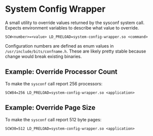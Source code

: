 # System Config Wrapper

A small utility to override values returned by the sysconf system call.
Expects environment variables to describe what value to override.

`SCW<number>=<value> LD_PRELOAD=system-config-wrapper.so <command>`

Configuration numbers are defined as enum values in `/usr/include/bits/confname.h`.
These are likely pretty stable because change would break existing binaries.

## Example: Override Processor Count

To make the `sysconf` call report 256 processors:

`SCW84=256 LD_PRELOAD=system-config-wrapper.so <application>`

## Example: Override Page Size

To make the `sysconf` call report 512 byte pages:

`SCW30=512 LD_PRELOAD=system-config-wrapper.so <application>`
